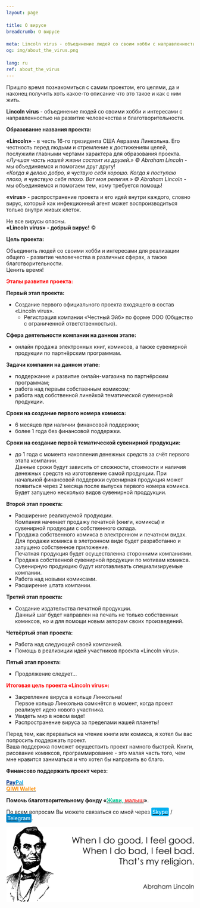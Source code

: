 ```yaml
---
layout: page

title: О вирусе
breadcrumb: О вирусе

meta: Lincoln virus - объединение людей со своим хобби c направленностью на развитие человечества и благотворительности.
og: img/about_the_virus.png

lang: ru
ref: about_the_virus
---
```


Пришло время познакомиться с самим проектом, его целями, да и наконец получить хоть какое-то описание что это такое и как с ним жить.

**Lincoln&nbsp;virus** - объединение людей со своими хобби и интересами c направленностью на развитие человечества и благотворительности.

**Образование названия проекта:**

**«Lincoln»** - в честь 16-го президента США Авраама Линкольна. Его честность перед людьми и стремление к достижениям целей, послужили главными чертами характера для образования проекта.  
*«Лучшая часть нашей жизни состоит из друзей.» ©&nbsp;Abraham&nbsp;Lincoln* - мы объединяемся и помогаем друг другу!  
*«Когда я делаю добро, я чуствую себя хорошо. Когда я поступаю плохо, я чувствую себя плохо. Вот моя религия.» ©&nbsp;Abraham&nbsp;Lincoln* - мы объединяемся и помогаем тем, кому требуется помощь!

**«virus»** - распространение проекта и его идей внутри каждого, словно вирус, который как инфекционный агент может воспроизводиться только внутри живых клеток.  

Не все вирусы опасны.  
**«Lincoln&nbsp;virus» - добрый вирус!** ©

**Цель проекта:**

Объединить людей со своими хобби и интересами для реализации общего - развитие человечества в различных сферах, а также благотворительности.  
Ценить время!

**<span style="color:#FF0000">Этапы развития проекта:</span>**

**Первый этап проекта:**

- Создание первого официального проекта входящего в состав «Lincoln&nbsp;virus».  
	- Регистрация компании «Честный&nbsp;Эйб» по форме ООО (Общество с ограниченной ответственностью).

**Сфера деятельности компании на данном этапе:**
- онлайн продажа электронных книг, комиксов, а также сувенирной продукции по партнёрским программам.

**Задачи компании на данном этапе:**
- поддержание и развитие онлайн-магазина по партнёрским программам;
- работа над первым собственным комиксом;
- работа над собственной линейкой тематической сувенирной продукции.

**Сроки на создание первого номера комикса:**
- 6 месяцев при наличии финансовой поддержки;
- более 1 года без финансовой поддержки.

**Сроки на создание первой тематической сувенирной продукции:**
- до 1 года с момента накопления денежных средств за счёт первого этапа компании.  
Данные сроки будут зависить от сложности, стоимости и наличия денежных средств на изготовление самой продукции. При начальной финансовой поддержки сувенирная продукция может появиться через 2 месяца после выпуска первого номера комикса.  
Будет запущено несколько видов сувенирной проддукции.

**Второй этап проекта:**

- Расширение реализуемой продукции.  
Компания начинает продажу печатной (книги, комиксы) и сувенирной продукции с собственного склада.
- Продажа собственного комикса в электронном и печатном видах.  
Для продажи комикса в элетронном виде будет разработанно и запущено собственное приложение.  
Печатная продукция будет осуществленна сторонними компаниями.
- Продажа собственной сувенирной продукции по мотивам комикса.  
Сувенирную продукцию будут изготавливать специализируемые компании.
- Работа над новыми комиксами.
- Расширение штата компании.

**Третий этап проекта:**

- Создание издательства печатной продукции.  
Данный шаг будет направлен на печать не только собственных комиксов, но и для помощи новым авторам своих произведений.

**Четвёртый этап проекта:**
- Работа над следующей своей компанией.
- Помощь в реализиции идей участников проекта «Lincoln&nbsp;virus».

**Пятый этап проекта:**
- Продолжение следует...

**<span style="color:#FF0000">Итоговая цель проекта «Lincoln&nbsp;virus»:</span>**
- Закрепление вируса в кольце Линкольна!  
Первое кольцо Линкольна сомкнётся в момент, когда проект реализует идею нового участника.
- Увидеть мир в новом виде!
- Распространение вируса за пределами нашей планеты!

Перед тем, как прерваться на чтение книги или комикса, я хотел бы вас попросить поддержать проект.  
Ваша поддержка поможет осуществить проект намного быстрей. Книги, рисование комиксов, программирование - это малая часть того, чем мне нравится заниматься и что хотел бы направить во благо.

**Финансово поддержать проект через:**

**<a href="https://www.paypal.com/cgi-bin/webscr?cmd=_s-xclick&hosted_button_id=T3KLFW2TE8SJC&source=url" target="_blank"><span style="color:#003087">Pay</span><span style="color:#009cde">Pal</span></a>**  
**<a href="https://qiwi.com/n/CHUTKOY" target="_blank"><span style="color:#ff8d00">QIWI&nbsp;Wallet</span></a>**

**Помочь благотворительному фонду «<a href="https://fondzhivimalysh.ru/" target="_blank"><span style="color:#02c794">Живи,</span><span style="color:#f7423e">&nbsp;малыш</span></a>»**.

По всем вопросам Вы можете связаться со мной через <a href="skype:chutkoy89?call" target="_blank"><span style="background-color:#00aff0; color:white; padding:3px; border-radius: 3px">Skype</span></a> / <a href="https://t.me/chutkoy" target="_blank"><span style="background-color:#0088cc; color:white; padding:3px; border-radius: 3px">Telegram</span></a>.

<a data-fancybox="gallery" href="/img/about_the_virus/Lincoln.png"><img src="/img/about_the_virus/Lincoln.png" alt=""></a>
